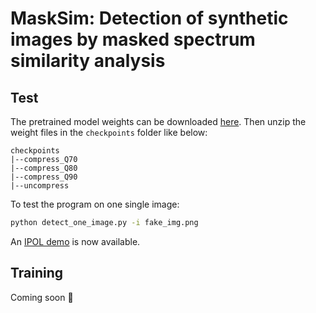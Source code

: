 # MaskSim: Detection of synthetic images by masked spectrum similarity analysis



## Test

The pretrained model weights can be downloaded [here](https://cirrus.universite-paris-saclay.fr/s/SscHmgDi2gyiF2s). Then unzip the weight files in the `checkpoints` folder like below:
```
checkpoints
|--compress_Q70
|--compress_Q80
|--compress_Q90
|--uncompress
```


To test the program on one single image:
``` sh
python detect_one_image.py -i fake_img.png
```

An [IPOL demo](https://ipolcore.ipol.im/demo/clientApp/demo.html?id=77777002399) is now available.


## Training
Coming soon :rocket:



